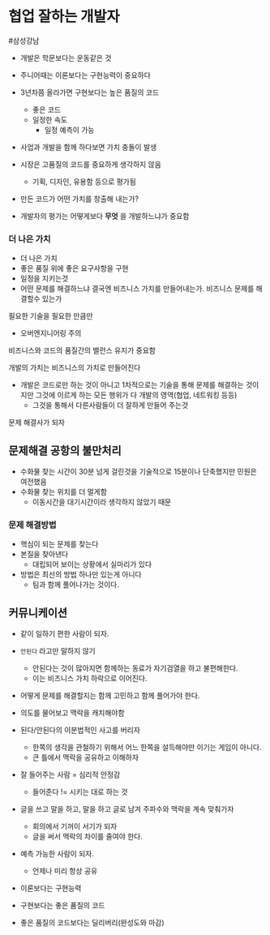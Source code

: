 # 협업 잘하는 개발자
#삼성강남 
- 개발은 학문보다는 운동같은 것
- 주니어때는 이론보다는 구현능력이 중요하다

- 3년차쯤 올라가면 구현보다는 높은 품질의 코드
	- 좋은 코드
	- 일정한 속도
		- 일정 예측이 가능
- 사업과 개발을 함께 하다보면 가치 충돌이 발생
- 시장은 고품질의 코드를 중요하게 생각하지 않음
	- 기획, 디자인, 유용함 등으로 평가됨
- 만든 코드가 어떤 가치를 창출해 내는가?
- 개발자의 평가는 어떻게보다 **무엇** 을 개발하느냐가 중요함
### 더 나은 가치
- 더 나은 가치
- 좋은 품질 위에 좋은 요구사항을 구현
- 일정을 지키는것
- 어떤 문제를 해결하느냐
결국엔 비즈니스 가치를 만들어내는가. 비즈니스 문제를 해결할수 있는가

필요한 기술을 필요한 만큼만
- 오버엔지니어링 주의

비즈니스와 코드의 품질간의 밸런스 유지가 중요함

개발의 가치는 비즈니스의 가치로 만들어진다

- 개발은 코드로만 하는 것이 아니고 1차적으로는 기술을 통해 문제를 해결하는 것이지만 그것에 이르게 하는 모든 행위가 다 개발의 영역(협업, 네트워킹 등등)
	- 그것을 통해서 다른사람들이 더 잘하게 만들어 주는것

문제 해결사가 되자

## 문제해결 공항의 불만처리

- 수화물 찾는 시간이 30분 넘게 걸린것을 기술적으로 15분이나 단축했지만 민원은 여전했음
- 수화물 찾는 위치를 더 멀게함
	- 이동시간을 대기시간이라 생각하지 않았기 때문

### 문제 해결방법
- 핵심이 되는 문제를 찾는다
- 본질을 찾아낸다
	- 대립되어 보이는 상황에서 실마리가 있다
- 방법은 최선의 방법 하나만 있는게 아니다
	- 팀과 함께 풀어나가는 것이다.

## 커뮤니케이션
- 같이 일하기 편한 사람이 되자.
- `안된다` 라고만 말하지 않기
	- 안된다는 것이 많아지면 함께하는 동료가 자기검열을 하고 불편해한다.
	- 이는 비즈니스 가치 하락으로 이어진다.
- 어떻게 문제를 해결할지는 함께 고민하고 함께 풀어가야 한다.
- 의도를 물어보고 맥락을 캐치해야함
- 된다/안된다의 이분법적인 사고를 버리자
	- 한쪽의 생각을 관철하기 위해서 어느 한쪽을 설득해야만 이기는 게임이 아니다.
	- 큰 틀에서 맥락을 공유하고 이해하자
- 잘 들어주는 사람 = 심리적 안정감
	- 들어준다 != 시키는 대로 하는 것
- 글을 쓰고 말을 하고, 말을 하고 글로 남겨 주파수와 맥락을 계속 맞춰가자
	- 회의에서 기꺼이 서기가 되자
	- 글을 써서 맥락의 차이를 줄여야 한다.
- 예측 가능한 사람이 되자.
	- 언제나 미리 항상 공유

- 이론보다는 구현능력
- 구현보다는 좋은 품질의 코드
- 좋은 품질의 코드보다는 딜리버리(완성도와 마감)
